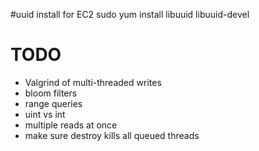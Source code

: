 #uuid install for EC2
sudo yum install libuuid libuuid-devel

# TODO
* Valgrind of multi-threaded writes
* bloom filters
* range queries
* uint vs int
* multiple reads at once
* make sure destroy kills all queued threads